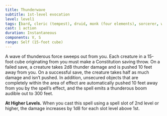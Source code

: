 ```yaml
---
title: Thunderwave
subtitle: 1st-level evocation
level: level1
tags: [bard, cleric (tempest), druid, monk (four elements), sorcerer, wizard, level1, evocation]
cast: 1 action
duration: Instantaneous
components: V, S
range: Self (15-foot cube)
---
```

A wave of thunderous force sweeps out from you. Each creature in a 15-foot cube originating from you must make a Constitution saving throw. On a failed save, a creature takes 2d8 thunder damage and is pushed 10 feet away from you. On a successful save, the creature takes half as much damage and isn’t pushed. In addition, unsecured objects that are completely within the area of effect are automatically pushed 10 feet away from you by the spell’s effect, and the spell emits a thunderous boom audible out to 300 feet.

**At Higher Levels.** When you cast this spell using a spell slot of 2nd level or higher, the damage increases by 1d8 for each slot level above 1st.